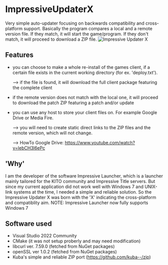 # ImpressiveUpdaterX
Very simple auto-updater focusing on backwards compatibility and cross-platform support.
Basically the program compares a local and a remote version file. If they match, it will start the game/program.
If they don't match, it will proceed to download a ZIP file.
![Impressive Updater X](https://i.imgur.com/nz7bEmD.png)


## Features
- you can choose to make a whole re-install of the games client, if a certain file exists in the current working directory (for ex. 'deploy.txt'). 
    
    --> if the file is found, it will download the full client package featuring the complete client

- if the remote version does not match with the local one, it will proceed to download the patch ZIP featuring a patch and/or update

- you can use any host to store your client files on. For example Google Drive or Media Fire.
    
    --> you will need to create static direct links to the ZIP files and the remote version, which will not change.
    
    --> HowTo Google Drive: https://www.youtube.com/watch?v=lebCH3l6ePc


## 'Why'
I am the developer of the software Impressive Launcher, which is a launcher mainly tailored for the KITO community and Impressive Title servers.
But since my current application did not work well with Windows 7 and UNIX-link systems at the time, I needed a simple and reliable solution. So the Impressive Updater X was born with the 'X' indicating the cross-platform and compatiblity aim.
NOTE: Impressive Launcher now fully supports Windows 7


## Software used
- Visual Studio 2022 Community
- CMake (it was not setup proberly and may need modification)
- libcurl ver. 7.59.0 (fetched from NuGet packages)
- openSSL ver 1.0.2 (fetched from NuGet packages)
- Kuba's simple and reliable ZIP port (https://github.com/kuba--/zip)
